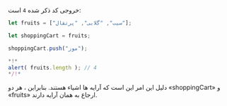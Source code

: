 خروجی کد ذکر شده `4` است:


```js run
let fruits = ["سیب", "گلابی", "پرتقال"];

let shoppingCart = fruits;

shoppingCart.push("موز");

*!*
alert( fruits.length ); // 4
*/!*
```

دلیل این امر این است که آرایه ها اشیاء هستند. بنابراین ، هر دو «shoppingCart» و «fruits» ارجاع به همان آرایه دارند.

